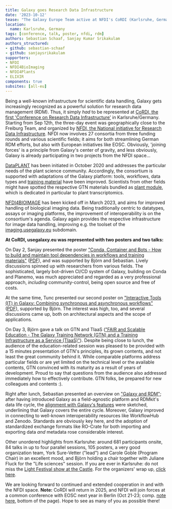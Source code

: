 ```yaml
---
title: Galaxy goes Research Data Infrastructure
date: '2023-10-12'
tease: "The Galaxy Europe Team active at NFDI's CoRDI (Karlsruhe, Germany, Sep 12th to 14th)"
location:
  name: Karlsruhe, Germany
tags: [conference, talk, poster, nfdi, rdm]
authors: Sebastian Schaaf, Sanjay Kumar Srikakulam
authors_structured:
- github: sebastian-schaaf
- github: sanjaysrikakulam
supporters:
- NFDI
- NFDI4BioImaging
- NFDI4Plants
- ELIXIR
components: true
subsites: [all-eu]
---
```


Being a well-known infrastructure for scientific data handling, Galaxy gets increasingly recognized as a powerful solution for research data management (RDM). Thus, it simply _had_ to be represented at [CoRDI, the first 'Conference on Research Data Infrastructure'](https://www.nfdi.de/cordi-2023/?lang=en) in Karlsruhe/Germany. Starting from Sep 12th, the three-day event was geographically close to the Freiburg Team, and organized by [NFDI, the National initiative for Research Data Infrastructure](https://www.nfdi.de/?lang=en). NFDI now involves 27 consortia from three funding rounds and various scientific fields; it aims for both streamlining German RDM efforts, but also with European initiatives like EOSC. Obviously, 'joining forces' is a principle from Galaxy's center of gravity, and less obviously, Galaxy is already participating in two projects from the NFDI space...

[DataPLANT](https://nfdi4plants.de) has been initiated in October 2020 and addresses the particular needs of the plant science community. Accordingly, the consortium is supported with adaptations of the Galaxy platform: tools, workflows, data types and [training material](https://training.galaxyproject.org/training-material/tags/plants/) have been improved. Scientists from other fields might have spotted the respective GTN materials bundled as [plant module](https://gallantries.github.io/video-library/modules/plants), which is dedicated in particular to plant transcriptomics.

[NFDI4BIOIMAGE](https://nfdi4bioimage.de) has been kicked off in March 2023, and aims for improved handling of biological imaging data. Being traditionally centric to datatypes, assays or imaging platforms, the improvement of interoperability is on the consortium's agenda. Galaxy again provides the respective infrastructure for image data handling, improving e.g. the toolset of the [imaging.usegalaxy.eu](https://imaging.usegalaxy.eu) subdomain.

**At CoRDI, usegalaxy.eu was represented with two posters and two talks:**

On Day 2, Sanjay presented the poster ["Conda, Container and Bots - How to build and maintain tool dependencies
in workflows and training materials"](https://www.tib-op.org/ojs/index.php/CoRDI/article/view/417) ([PDF](https://drive.google.com/file/d/1sZm9J-U4Ets40g9QZ_J5kizx2d2xkKTd/view?usp=sharing)), and was supported by Björn and Sebastian. Lively discussions spinned up with researchers from various fields. The sophisticated, largely bot-driven CI/CD system of Galaxy, building on Conda and Planemo, was much appreciated and regarded as a very professional approach, _including_ community-control, being open source and free of costs.

At the same time, Tunc presented our second poster on ["Interactive Tools (IT) in Galaxy: Combining synchronous and asynchronous workflows"](https://www.tib-op.org/ojs/index.php/CoRDI/article/view/419)  ([PDF](https://drive.google.com/file/d/1ciKpmuhLC64w5xNGt-aW0mrbfLDOqfKC/view?usp=sharing)), supported by Björn. The interest was high, too, and several discussions came up, both on architectural aspects and the scope of applications.

On Day 3, Björn gave a talk on GTN and TIaaS (["FAIR and Scalable Education - The Galaxy Training Network (GTN) and a Training Infrastructure as a Service (TIaaS)"](https://www.tib-op.org/ojs/index.php/CoRDI/article/view/422)). Despite being close to lunch, the audience of the education-related session was pleased to be provided with a 15 minutes presentation of GTN's principles, its grown contents, and not least the great community behind it. While comparable platforms address particular fields or are yet limited on the technical level or the available contents, GTN convinced with its maturity as a result of years of development. Proud to say that questions from the audience also addressed immediately how to effectively contribute. GTN folks, be prepared for new colleagues and contents :).

Right after lunch, Sebastian presented an overview on ["Galaxy and RDM"](https://www.tib-op.org/ojs/index.php/CoRDI/article/view/421); after having introduced Galaxy as a field-agnostic platform and RDMkit's data life cycle, the [alignment with Galaxy's features](https://galaxyproject.org/news/2022-10-19-rdm-galaxy/) were sketched, underlining that Galaxy covers the entire cycle. Moreover, Galaxy improved in connecting to well-known interoperability resources like WorkflowHub and Zenodo. Standards are obviously key here, and the adoption of standardized exchange formats like RO-Crate for both importing and exporting data _and_ metadata rose considerable interest.

Other unordered highlights from Karlsruhe: around 681 participants onsite, 84 talks in up to four parallel sessions, 105 posters, a very good organization team, York Sure-Vetter ("lead") and Carole Goble (Program Chair) in an excellent mood, and Björn holding a chair together with Juliane Fluck for the "Life sciences" session. If you are ever in Karlsruhe: do not miss the [Light Festival show at the Castle](https://www.schlosslichtspiele.info/en/). For the organizers' wrap up, [click here](https://www.nfdi.de/cordi-2023-5-conference-highlights/?lang=en).

We are looking forward to continued and extended cooperation in and with the NFDI space. **Note:** CoRDI will return in 2025, and NFDI will join forces at a common conference with EOSC next year in Berlin (Oct 21-23; comp. [note here](https://eosc.eu/news/2023/09/takeaways-from-the-eosc-symposium-2023/), bottom of the page). Hope to see as many of you as possible there!
